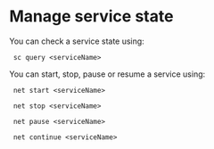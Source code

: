 # Manage service state

You can check a service state using:

` sc query <serviceName>`

You can start, stop, pause or resume a service using:

` net start <serviceName>`

` net stop <serviceName>`

` net pause <serviceName>`

` net continue <serviceName>`